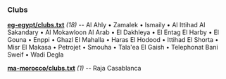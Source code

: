 

### Clubs


**[eg-egypt/clubs.txt](eg-egypt/clubs.txt)** _(18)_ -- 
Al Ahly •
Zamalek •
Ismaily •
Al Ittihad Al Sakandary •
Al Mokawloon Al Arab •
El Dakhleya •
El Entag El Harby •
El Gouna •
Enppi •
Ghazl El Mahalla •
Haras El Hodood •
Ittihad El Shorta •
Misr El Makasa •
Petrojet •
Smouha •
Tala'ea El Gaish •
Telephonat Bani Sweif •
Wadi Degla



**[ma-morocco/clubs.txt](ma-morocco/clubs.txt)** _(1)_ -- 
Raja Casablanca




